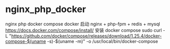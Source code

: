 # nginx_php_docker
nginx php docker compose
docker 启动 nginx + php-fpm + redis + mysql
https://docs.docker.com/compose/install/
安装 docker compose
sudo curl -L "https://github.com/docker/compose/releases/download/1.25.4/docker-compose-$(uname -s)-$(uname -m)" -o /usr/local/bin/docker-compose

